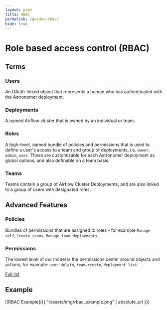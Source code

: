 ```yaml
---
layout: page
title: RBAC
permalink: /guides/rbac/
hide: true
---
```


# Role based access control (RBAC)

## Terms

### Users

An OAuth-linked object that represents a human who has authenticated with the
Astronomer deployment.

### Deployments

A named Airflow cluster that is owned by an individual or team.

### Roles

A high-level, named bundle of policies and permissions that is used
to define a user's access to a team and group of deployments, i.e.
`owner`, `admin`, `user`. These are customizable for each Astronomer deployment
as global options, and also definable on a team basis.

### Teams

Teams contain a group of Airflow Cluster Deployments, and are also linked
to a group of users with designated roles.

## Advanced Features

### Policies

Bundles of permissions that are assigned to roles - for example `Manage self`, `Create teams`,
`Manage team deployments`.

### Permissions

The lowest level of our model is the permissions center around objects and
actions, for example: `user.delete`, `team.create`, `deployment.list`.

[Full list](https://github.com/astronomerio/houston-api/src/database/migrations/20180619163410_rbac_seed.js)

## Example

![RBAC Example]({{ "/assets/img/rbac_example.png" | absolute_url }})
